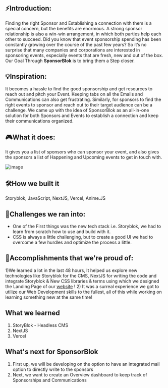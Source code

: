 ## ⚡Introduction:
Finding the right Sponsor and Establishing a connection with them is a special concern, but the benefits are enormous. A strong sponsor relationship is also a win-win arrangement, in which both parties help each other to succeed.
Did you know that event sponsorship spending has been constantly growing over the course of the past few years? So it’s no surprise that many companies and corporations are interested in sponsoring events, especially events that are fresh, new and out of the box.
Our Goal Through **SponsorBlok** is to bring them a Step closer.

## 💡Inspiration:
It becomes a hassle to find the good sponsorship and get resources to reach out and pitch your Event.
Keeping tabs on all the Emails and Communications can also get frustrating.
Similarly, for sponsors to find the right events to sponsor and reach out to their target audience can be a challenge.
We came up with the idea of SponsorBlok as an all-in-one solution for both Sponsors and Events to establish a connection and keep their communications organized.

## 🎮What it does:
It gives you a list of sponsors who can sponsor your event, and also gives the sponsors a list of Happening and Upcoming events to get in touch with.

![image](https://user-images.githubusercontent.com/67915580/138581029-2095c21c-146c-4aaf-bee8-3c947c54caf1.png)

##  🛠How we built it
Storyblok, JavaScript, NextJS, Vercel, Anime.JS

## 🚩Challenges we ran into:
- One of the First things was the new tech stack i.e. Storyblok, we had to learn from scratch how to use and build with it.
- CSS is always a little challenging, but to create a good UI we had to overcome a few hurdles and optimize the process a little.

## 🎉Accomplishments that we're proud of:
1)We learned a lot in the last 48 hours, It helped us explore new technologies like Storyblok for the CMS, NextJS for writing the code and integrate Storyblok & New CSS libraries & terms using which we designed the Landing Page of our [website](https://imabp.github.io/getsponsors) !
2) It was a surreal experience we got to utilize our Web Development skills to the fullest, all of this while working on learning something new at the same time!



## What we learned
1. StoryBlok - Headless CMS
2. NextJS
3. Vercel
## What's next for SponsorBlok
1. First up, we will be developing on the option to have an integrated mail option to directly write to the sponsors
2. Next, we want to create an Overview dashboard to keep track of Sponsorships and Communications
